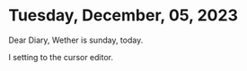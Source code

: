 # Tuesday, December, 05, 2023
Dear Diary,
Wether is sunday, today.

I setting to the cursor editor.
